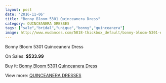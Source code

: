 ```yaml
---
layout: post
date: '2016-11-06'
title: "Bonny Bloom 5301 Quinceanera Dress"
category: QUINCEANERA DRESSES
tags: ["sale","bridal","unique","bonny","quinceanera"]
image: http://www.eudances.com/5018-thickbox_default/bonny-bloom-5301-quinceanera-dress.jpg
---
```

Bonny Bloom 5301 Quinceanera Dress

On Sales: **$533.99**
<a href="https://www.eudances.com/en/quinceanera-dresses/1694-bonny-bloom-5301-quinceanera-dress.html"><amp-img layout="responsive" width="600" height="600" src="//www.eudances.com/5018-thickbox_default/bonny-bloom-5301-quinceanera-dress.jpg" alt="Bonny Bloom 5301 Quinceanera Dress 0" /></a>
<a href="https://www.eudances.com/en/quinceanera-dresses/1694-bonny-bloom-5301-quinceanera-dress.html"><amp-img layout="responsive" width="600" height="600" src="//www.eudances.com/5019-thickbox_default/bonny-bloom-5301-quinceanera-dress.jpg" alt="Bonny Bloom 5301 Quinceanera Dress 1" /></a>
<a href="https://www.eudances.com/en/quinceanera-dresses/1694-bonny-bloom-5301-quinceanera-dress.html"><amp-img layout="responsive" width="600" height="600" src="//www.eudances.com/5020-thickbox_default/bonny-bloom-5301-quinceanera-dress.jpg" alt="Bonny Bloom 5301 Quinceanera Dress 2" /></a>

Buy it: [Bonny Bloom 5301 Quinceanera Dress](https://www.eudances.com/en/quinceanera-dresses/1694-bonny-bloom-5301-quinceanera-dress.html "Bonny Bloom 5301 Quinceanera Dress")

View more: [QUINCEANERA DRESSES](https://www.eudances.com/en/17-quinceanera-dresses "QUINCEANERA DRESSES")